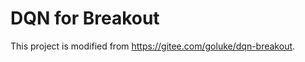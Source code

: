 DQN for Breakout
================

This project is modified from https://gitee.com/goluke/dqn-breakout.

